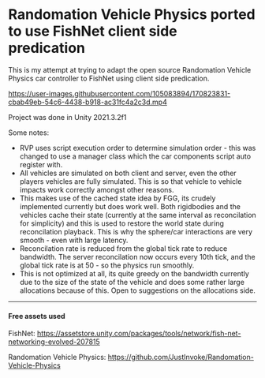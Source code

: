 # Randomation Vehicle Physics ported to use FishNet client side predication

This is my attempt at trying to adapt the open source Randomation Vehicle Physics car controller to FishNet using client side predication.


https://user-images.githubusercontent.com/105083894/170823831-cbab49eb-54c6-4438-b918-ac31fc4a2c3d.mp4


Project was done in Unity 2021.3.2f1

Some notes:

- RVP uses script execution order to determine simulation order - this was changed to use a manager class which the car components script auto register with.
- All vehicles are simulated on both client and server, even the other players vehicles are fully simulated. This is so that vehicle to vehicle impacts work correctly amongst other reasons.
- This makes use of the cached state idea by FGG, its crudely implemented currently but does work well. Both rigidbodies and the vehicles cache their state (currently at the same interval as reconcilation for simplicity) and this is used to restore the world state during reconcilation playback. This is why the sphere/car interactions are very smooth - even with large latency.
- Reconcilation rate is reduced from the global tick rate to reduce bandwidth.  The server reconcilation now occurs every 10th tick, and the global tick rate is at 50 - so the physics run smoothly. 
- This is not optimized at all, its quite greedy on the bandwidth currently due to the size of the state of the vehicle and does some rather large allocations because of this. Open to suggestions on the allocations side.

---
#### Free assets used

FishNet: https://assetstore.unity.com/packages/tools/network/fish-net-networking-evolved-207815

Randomation Vehicle Physics: https://github.com/JustInvoke/Randomation-Vehicle-Physics
